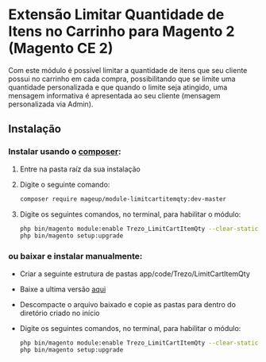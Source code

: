 # Extensão Limitar Quantidade de Itens no Carrinho para Magento 2 (Magento CE 2)
Com este módulo é possível limitar a quantidade de itens que seu cliente possui no carrinho em cada compra, possibilitando que se limite uma quantidade personalizada e que quando o limite seja atingido, uma mensagem informativa é apresentada ao seu cliente (mensagem personalizada via Admin).
## Instalação
### Instalar usando o [composer](https://getcomposer.org/):

1. Entre na pasta raíz da sua instalação
2. Digite o seguinte comando:
    ```bash
    composer require mageup/module-limitcartitemqty:dev-master
    ```

3. Digite os seguintes comandos, no terminal, para habilitar o módulo:

    ```bash
    php bin/magento module:enable Trezo_LimitCartItemQty --clear-static-content
    php bin/magento setup:upgrade
    ```
### ou baixar e instalar manualmente:


* Criar a seguinte estrutura de pastas app/code/Trezo/LimitCartItemQty
* Baixe a ultima versão [aqui](https://codeload.github.com/mageup/module-limitcartitemqty/zip/master)
* Descompacte o arquivo baixado e copie as pastas para dentro do diretório criado no início
* Digite os seguintes comandos, no terminal, para habilitar o módulo:

    ```bash
    php bin/magento module:enable Trezo_LimitCartItemQty --clear-static-content
    php bin/magento setup:upgrade
    ```
